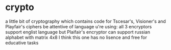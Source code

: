 # crypto
a little bit of cryptography which contains code for Tscesar's, Visioner's and Playfair's ciphers
be attentive of language u're using: all 3 encryptors support englist language but Plaifair's encryptor can support russian alphabet with matrix 4x8
I think this one has no lisence and free for educative tasks
